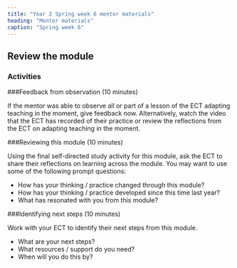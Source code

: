```yaml
---
title: "Year 2 Spring week 6 mentor materials"
heading: "Mentor materials"
caption: "Spring week 6"
---
```



## Review the module

### Activities

###Feedback from observation (10 minutes)

If the mentor was able to observe all or part of a lesson of the ECT adapting teaching in the moment, give feedback now. Alternatively, watch the video that the ECT has recorded of their practice or review the reflections from the ECT on adapting teaching in the moment.
                                                                                                             
###Reviewing this module (10 minutes)

Using the final self-directed study activity for this module, ask the ECT to share their reflections on learning across the module. You may want to use some of the following prompt questions:

- How has your thinking / practice changed through this module?
- How has your thinking / practice developed since this time last year?
- What has resonated with you from this module?

###Identifying next steps (10 minutes)

Work with your ECT to identify their next steps from this module.

- What are your next steps?
- What resources / support do you need?
- When will you do this by?                                                                                                                                                                                                             


